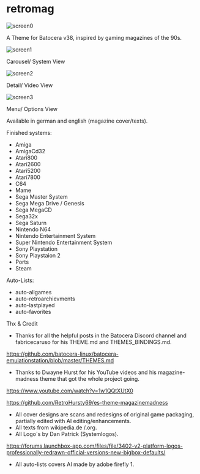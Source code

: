 # retromag

![screen0](https://github.com/Skarest/retromag/assets/155885036/1db7e552-7504-4a7c-a78c-f97d80726647)

A Theme for Batocera v38, inspired by gaming magazines of the 90s.

![screen1](https://github.com/Skarest/retromag/assets/155885036/64c7172b-378e-4992-809e-c5e196504f59)

Carousel/ System View

![screen2](https://github.com/Skarest/retromag/assets/155885036/d211bfc9-b81e-4070-8abf-2822ea73ec7f)

Detail/ Video View

![screen3](https://github.com/Skarest/retromag/assets/155885036/0f192400-46e0-474d-9957-4b0910bc4886)

Menu/ Options View

Available in german and english (magazine cover/texts).

Finished systems:
- Amiga
- AmigaCd32
- Atari800
- Atari2600
- Atari5200
- Atari7800
- C64
- Mame
- Sega Master System
- Sega Mega Drive / Genesis
- Sega MegaCD
- Sega32x
- Sega Saturn
- Nintendo N64
- Nintendo Entertainment System
- Super Nintendo Entertainment System
- Sony Playstation
- Sony Playstaion 2
- Ports
- Steam

Auto-Lists:
- auto-allgames
- auto-retroarchievments
- auto-lastplayed
- auto-favorites

Thx & Credit

- Thanks for all the helpful posts in the Batocera Discord channel and fabricecaruso for his THEME.md and THEMES_BINDINGS.md.

https://github.com/batocera-linux/batocera-emulationstation/blob/master/THEMES.md
- Thanks to Dwayne Hurst for his YouTube videos and his magazine-madness theme that got the whole project going.

https://www.youtube.com/watch?v=1w1QQtXUtX0

https://github.com/RetroHursty69/es-theme-magazinemadness
- All cover designs are scans and redesigns of original game packaging, partially edited with AI editing/enhancements.
- All texts from wikipedia.de /.org.
- All Logo´s by Dan Patrick (Systemlogos).

https://forums.launchbox-app.com/files/file/3402-v2-platform-logos-professionally-redrawn-official-versions-new-bigbox-defaults/
- All auto-lists covers AI made by adobe firefly 1.
  
